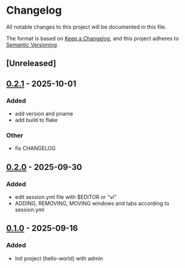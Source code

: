 # Changelog

All notable changes to this project will be documented in this file.

The format is based on [Keep a Changelog](https://keepachangelog.com/en/1.0.0/),
and this project adheres to [Semantic Versioning](https://semver.org/spec/v2.0.0.html).

## [Unreleased]

## [0.2.1](https://github.com/bmblb3/kittylitters/compare/v0.2.0...v0.2.1) - 2025-10-01

### Added

- add version and pname
- add build to flake

### Other

- fix CHANGELOG

## [0.2.0](https://github.com/bmblb3/kittylitters/compare/v0.1.0...v0.2.0) - 2025-09-30

### Added

- edit session.yml file with $EDITOR or "vi"
- ADDING, REMOVING, MOVING windows and tabs according to session.yml

## [0.1.0](https://github.com/bmblb3/kittylitters/releases/tag/v0.1.0) - 2025-09-16

### Added

- Init project (hello-world) with admin
